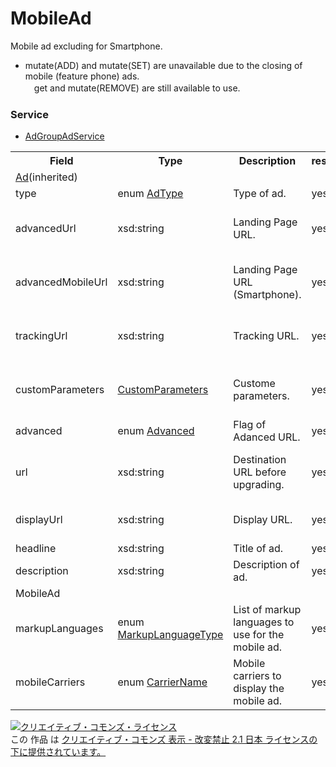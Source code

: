 # MobileAd
Mobile ad excluding for Smartphone.<br>
* mutate(ADD) and mutate(SET) are unavailable due to the closing of mobile (feature phone) ads.<br>
　get and mutate(REMOVE) are still available to use.

### Service
+ [AdGroupAdService](../services/AdGroupAdService.md)

<table>
 <tr>
  <th>Field</th>
  <th>Type</th>
  <th>Description</th>
  <th>response</th>
  <th>get</th>
  <th>add</th>
  <th>set</th>
  <th>remove</th>
 </tr>
 <tr>
  <td colspan="8"><a href="./Ad.md">Ad</a>(inherited)</td>
 </tr>
 <tr>
  <td>type</td>
  <td>enum <a href="./AdType.md">AdType</a></td>
  <td>Type of ad.</td>
  <td>yes</td>
  <td>-</td>
  <td>Requirement</td>
  <td>-</td>
  <td>-</td>
 </tr>
 <tr>
  <td>advancedUrl</td>
  <td>xsd:string</td>
  <td>Landing Page URL.</td>
  <td>yes</td>
  <td>-</td>
  <td>Optional<br>* Ignore if not upgrading URL (advanced=FALSE).</td>
  <td>-</td>
  <td>-</td>
 </tr>
 <tr>
  <td>advancedMobileUrl</td>
  <td>xsd:string</td>
  <td>Landing Page URL (Smartphone).</td>
  <td>yes</td>
  <td>-</td>
  <td>Optional<br>* Ignore if not upgrading URL (advanced=FALSE).</td>
  <td>-</td>
  <td>-</td>
 </tr>
 <tr>
  <td>trackingUrl</td>
  <td>xsd:string</td>
  <td>Tracking URL.</td>
  <td>yes</td>
  <td>-</td>
  <td>Optional<br>* Ignore if not upgrading URL (advanced=FALSE).</td>
  <td>-</td>
  <td>-</td>
 </tr>
 <tr>
  <td>customParameters</td>
  <td><a href="./CustomParameters.md">CustomParameters</a></td>
  <td>Custome parameters.</td>
  <td>yes</td>
  <td>-</td>
  <td>Optional<br>* Ignore if not upgrading URL (advanced=FALSE).</td>
  <td>-</td>
  <td>-</td>
 </tr>
 <tr>
  <td>advanced</td>
  <td>enum <a href="./Advanced.md">Advanced</a></td>
  <td>Flag of Adanced URL.</td>
  <td>yes</td>
  <td>-</td>
  <td>Optional<br>* Default: TRUE</td>
  <td>-</td>
  <td>-</td>
 </tr>
 <tr>
  <td>url</td>
  <td>xsd:string</td>
  <td>Destination URL before upgrading.</td>
  <td>yes</td>
  <td>-</td>
  <td>Optional<br>* Ignore if not upgrading URL (advanced=FALSE).</td>
  <td>-</td>
  <td>-</td>
 </tr>
 <tr>
  <td>displayUrl</td>
  <td>xsd:string</td>
  <td>Display URL.</td>
  <td>yes</td>
  <td>-</td>
  <td>Requirement<br>* Ignore if type of ad is App ad.</td>
  <td>-</td>
  <td>-</td>
 </tr>
 <tr>
  <td>headline</td>
  <td>xsd:string</td>
  <td>Title of ad.</td>
  <td>yes</td>
  <td>-</td>
  <td>Requirement</td>
  <td>-</td>
  <td>-</td>
 </tr>
 <tr>
  <td>description</td>
  <td>xsd:string</td>
  <td>Description of ad.</td>
  <td>yes</td>
  <td>-</td>
  <td>Requirement</td>
  <td>-</td>
  <td>-</td>
 </tr>
 <tr>
  <td colspan="8">MobileAd</td>
 </tr>
 <tr>
  <td>markupLanguages</td>
  <td>enum <a href="./MarkupLanguageType.md">MarkupLanguageType</a></td>
  <td>List of markup languages to use for the mobile ad.</td>
  <td>yes</td>
  <td>-</td>
  <td>Requirement</td>
  <td>-</td>
  <td>-</td>
 </tr>
 <tr>
  <td>mobileCarriers</td>
  <td>enum <a href="./CarrierName.md">CarrierName</a></td>
  <td>Mobile carriers to display the mobile ad.</td>
  <td>yes</td>
  <td>-</td>
  <td>Requirement</td>
  <td>-</td>
  <td>-</td>
 </tr>
</table>

<a rel="license" href="http://creativecommons.org/licenses/by-nd/2.1/jp/"><img alt="クリエイティブ・コモンズ・ライセンス" style="border-width:0" src="https://i.creativecommons.org/l/by-nd/2.1/jp/88x31.png" /></a><br />この 作品 は <a rel="license" href="http://creativecommons.org/licenses/by-nd/2.1/jp/">クリエイティブ・コモンズ 表示 - 改変禁止 2.1 日本 ライセンスの下に提供されています。</a>
